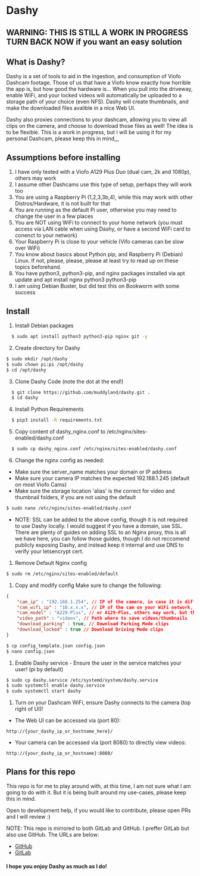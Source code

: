 # Dashy
## WARNING:  THIS IS STILL A WORK IN PROGRESS TURN BACK NOW if you want an easy solution

## What is Dashy?
Dashy is a set of tools to aid in the ingestion, and consumption of Viofo Dashcam footage. Those of us that have a Viofo know exactly how horrible the app is, but how good the hardware is...
When you pull into the driveway, enable WiFi, and your locked videos will automatically be uploaded to a storage path of your choice (even NFS). Dashy will create thumbnails, and make the downloaded files avalible in a nice Web UI.

Dashy also proxies connections to your dashcam, allowing you to view all clips on the camera, and choose to download those files as well! The idea is to be flexible.
This is a work in progress, but I will be using it for my personal Dashcam, please keep this in mind,,,

## Assumptions before installing

1. I have only tested with a Viofo A129 Plus Duo (dual cam, 2k and 1080p), others may work
2. I assume other Dashcams use this type of setup, perhaps they will work too
3. You are using a Raspberry Pi (1,2,3,3b,4), while this may work with other Distros/Hardware, it is not built for that
4. You are running as the default Pi user, otherwise you may need to change the user in a few places
5. You are NOT using WiFi to connect to your home network (you must access via LAN cable when using Dashy, or have a second WiFi card to conenct to your network)
6. Your Raspberry Pi is close to your vehicle (Vifo cameras can be slow over WiFi)
7. You know about basics about Python pip, and Raspberry Pi (Debian) Linux. If not, please, please, please at least try to read up on these topics beforehand.
8. You have python3, python3-pip, and nginx packages installed via apt update and apt install nginx python3 python3-pip
9. I am using Debian Buster, but did test this on Bookworm with some success


## Install

1. Install Debian packages
```bash
  $ sudo apt install python3 python3-pip nginx git -y 
```
2. Create directory for Dashy
```bash
$ sudo mkdir /opt/dashy 
$ sudo chown pi:pi /opt/dashy
$ cd /opt/dashy
```

3. Clone Dashy Code (note the dot at the end!)
```bash  
  $ git clone https://github.com/muddyland/dashy.git . 
  $ cd dashy
```
4. Install Python Requirements
```bash  
  $ pip3 install -R requirements.txt
```
5. Copy content of dashy_nginx.conf to /etc/nginx/sites-enabled/dashy.conf
```bash  
  $ sudo cp dashy_nginx.conf /etc/nginx/sites-enabled/dashy.conf
```

6. Change the nginx config as needed:

* Make sure the server_name matches your domain or IP address
* Make sure your camera IP matches the expected 192.168.1.245 (default on most Viofo Cams)
* Make sure the storage location 'alias' is the correct for video and thumbnail folders, if you are not using the default 
```bash
$ sudo nano /etc/nginx/sites-enabled/dashy.conf 
```
* NOTE: SSL can be added to the above config, though it is not required to use Dashy locally. I would suggest if you have a domain, use SSL. There are plenty of guides on adding SSL to an Nginx proxy, this is all we have here, you can follow those guides, though I do not reccomend publicly exposing Dashy, and instead keep it internal and use DNS to verify your letsencrypt cert. 


1. Remove Default Nginx config
```bash
$ sudo rm /etc/nginx/sites-enabled/default
```
1. Copy and modify config
Make sure to change the following:
```json
{
    "cam_ip" : "192.168.1.254", // IP of the camera, in case it is differnt. Both the A129-Plus and A229-Plus use this IP, from my testing
    "cam_wifi_ip" : "10.x.x.x", // IP of the cam on your WiFi network, currently only the A229-Plus does this, dashy will preffer this IP over AP mode
    "cam_model" : "A229-Plus", // or A129-Plus, others may work, but the file names may not be the same
    "video_path" : "videos", // Path where to save videos/thumbnails
    "download_parking" : true, // Download Parking Mode clips
    "download_locked" : true // Download Driving Mode clips
}
```

```bash
$ cp config_template.json config.json
$ nano config.json 
```

1. Enable Dashy service - Ensure the user in the service matches your user! (pi by default)
```bash
$ sudo cp dashy.service /etc/systemd/system/dashy.service
$ sudo systemctl enable dashy.service
$ sudo systemctl start dashy 
```

1.  Turn on your Dashcam WiFi, ensure Dashy connects to the camera (top right of UI)!
* The Web UI can be accessed via (port 80):
```
http://{your_dashy_ip_or_hostname_here}/
```
* Your camera can be accessed via (port 8080) to directly view videos:
```
http://{your_dashy_ip_or_hostname}:8080/
```

## Plans for this repo
This repo is for me to play around with, at this time, I am not sure what I am going to do with it. But it is being built around my use-cases, please keep this in mind. 

Open to development help, if you would like to contribute, please open PRs and I will review :)

NOTE: This repo is mirrored to both GitLab and GitHub. I preffer GitLab but also use GitHub. The URLs are below: 

- [GitHub](https://github.com/muddyland/dashy)
- [GitLab](https://gitlab.com/muddy6910/dashy)

#### I hope you enjoy Dashy as much as I do!